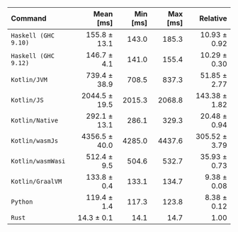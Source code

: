 | Command | Mean [ms] | Min [ms] | Max [ms] | Relative |
|:---|---:|---:|---:|---:|
| `Haskell (GHC 9.10)` | 155.8 ± 13.1 | 143.0 | 185.3 | 10.93 ± 0.92 |
| `Haskell (GHC 9.12)` | 146.7 ± 4.1 | 141.0 | 155.4 | 10.29 ± 0.30 |
| `Kotlin/JVM` | 739.4 ± 38.9 | 708.5 | 837.3 | 51.85 ± 2.77 |
| `Kotlin/JS` | 2044.5 ± 19.5 | 2015.3 | 2068.8 | 143.38 ± 1.82 |
| `Kotlin/Native` | 292.1 ± 13.1 | 286.1 | 329.3 | 20.48 ± 0.94 |
| `Kotlin/wasmJs` | 4356.5 ± 40.0 | 4285.0 | 4437.6 | 305.52 ± 3.79 |
| `Kotlin/wasmWasi` | 512.4 ± 9.5 | 504.6 | 532.7 | 35.93 ± 0.73 |
| `Kotlin/GraalVM` | 133.8 ± 0.4 | 133.1 | 134.7 | 9.38 ± 0.08 |
| `Python` | 119.4 ± 1.4 | 117.3 | 123.8 | 8.38 ± 0.12 |
| `Rust` | 14.3 ± 0.1 | 14.1 | 14.7 | 1.00 |
